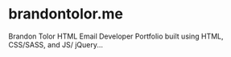 # brandontolor.me
Brandon Tolor HTML Email Developer Portfolio built using HTML, CSS/SASS, and JS/ jQuery...
